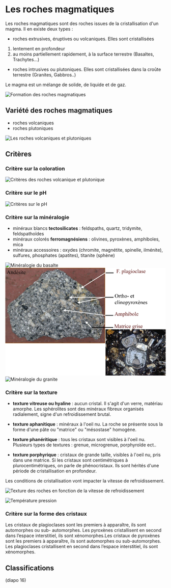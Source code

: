 # Les roches magmatiques

Les roches magmatiques sont des roches issues de la cristallisation d'un magma. Il en existe deux types :

* roches extrusives, éruptives ou volcaniques. Elles sont cristallisées 

1. lentement en profondeur 
2. au moins partiellement rapidement, à la surface terrestre (Basaltes, Trachytes...)

* roches intrusives ou plutoniques. Elles sont cristallisées dans la croûte terrestre (Granites, Gabbros..)

Le magma est un mélange de solide, de liquide et de gaz.

![Formation des roches magmatiques](Images/formation.PNG)

## Variété des roches magmatiques

* roches volcaniques
* roches plutoniques

![Les roches volcaniques et plutoniques](Images/roches.PNG)

## Critères

### Critère sur la coloration

![Critères des roches volcanique et plutonique](Images/coloration.PNG)

### Critère sur le pH

![Critères sur le pH](Images/ph.PNG)

### Critère sur la minéralogie 

* minéraux blancs **tectosilicates** : feldspaths, quartz, tridymite, feldspathoïdes
* minéraux colorés **ferromagnésiens** : olivines, pyroxènes, amphiboles, mica
* minéraux accessoires : oxydes (chromite, magnétite, spinelle, ilménite), sulfures, phosphates (apatites), titanite (sphène)

![Minéralogie du basalte](Images/basalte.PNG)
![Minéralogie de l'andésite](Images/andésite.PNG)
![Minéralogie du granite](Images/granite.PNG)

### Critère sur la texture

* **texture vitreuse ou hyaline** : aucun cristal. Il s'agit d'un verre, matériau amorphe. Les sphérolites sont des minéraux fibreux organisés radialement, signe d'un refroidissement brutal.

* **texture aphanitique** : minéraux à l'oeil nu. La roche se présente sous la forme d'une pâte ou "matrice" ou "mésostase" homogène.

* **texture phanéritique** : tous les cristaux sont visibles à l'oeil nu. Plusieurs types de textures : grenue, microgrenue, porphyroïde ect..

* **texture porphyrique** : cristaux de grande taille, visibles à l'oeil nu, pris dans une matrice. Si les cristaux sont centimétriques à plurocentimétriques, on parle de phénocristaux. Ils sont hérités d'une période de cristallisation en profondeur.

Les conditions de cristallisation vont impacter la vitesse de refroidissement.

![Texture des roches en fonction de la vitesse de refroidissement](Images/vitessederefroidissement.PNG)

![Température pression](Images/tp.PNG)

### Critère sur la forme des cristaux

Les cristaux de plagioclases sont les premiers à apparaître, ils sont automorphes ou sub- automorphes. Les pyroxènes cristallisent en second dans l’espace interstitiel, ils sont xénomorphes.Les cristaux de pyroxènes sont les premiers à apparaître, ils sont automorphes ou sub-automorphes. Les plagioclases cristallisent en second dans l’espace interstitiel, ils sont xénomorphes.

## Classifications

(diapo 16)
